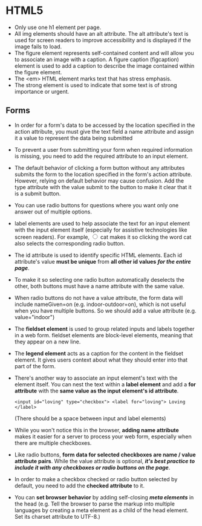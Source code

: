 # HTML5

* Only use one h1 element per page.
* All img elements should have an alt attribute. The alt attribute's text is used for screen readers to improve accessibility and is displayed if the image fails to load.
* The figure element represents self-contained content and will allow you to associate an image with a caption. A figure caption (figcaption) element is used to add a caption to describe the image contained within the figure element. 
* The \<em> HTML element marks text that has stress emphasis.
* The strong element is used to indicate that some text is of strong importance or urgent.

## Forms

* In order for a form's data to be accessed by the location specified in the action attribute, you must give the text field a name attribute and assign it a value to represent the data being submitted

* To prevent a user from submitting your form when required information is missing, you need to add the required attribute to an input element.

* The default behavior of clicking a form button without any attributes submits the form to the location specified in the form's action attribute. However, relying on default behavior may cause confusion. Add the type attribute with the value submit to the button to make it clear that it is a submit button.

* You can use radio buttons for questions where you want only one answer out of multiple options.

* label elements are used to help associate the text for an input element with the input element itself (especially for assistive technologies like screen readers). For example, <label><input type="radio"> cat</label> makes it so clicking the word cat also selects the corresponding radio button.

* The id attribute is used to identify specific HTML elements. Each id attribute's value **must be unique** from **all other id values** ***for the entire page***.

* To make it so selecting one radio button automatically deselects the other, both buttons must have a name attribute with the same value.

* When radio buttons do not have a value attribute, the form data will include nameGiven=on (e.g. indoor-outdoor=on), which is not useful when you have multiple buttons. So we should add a value attribute (e.g. value="indoor")

* The **fieldset element** is used to group related inputs and labels together in a web form. fieldset elements are block-level elements, meaning that they appear on a new line.

* The **legend element** acts as a caption for the content in the fieldset element. It gives users context about what they should enter into that part of the form.

* There's another way to associate an input element's text with the element itself. You can nest the text within a **label element** and add a **for attribute** with the **same value as the input element's id attribute**.    

  ~~~~
  <input id="loving" type="checkbox"> <label for="loving"> Loving </label>
  ~~~~

  (There should be a space between input and label elements)

* While you won't notice this in the browser, **adding name attribute** makes it easier for a server to process your web form, especially when there are multiple checkboxes.

* Like radio buttons, **form data for selected checkboxes are name / value attribute pairs**. While the value attribute is optional, ***it's best practice to include it with any checkboxes or radio buttons on the page***.

* In order to make a checkbox checked or radio button selected by default, you need to add the **checked attribute** to it.

* You can **set browser behavior** by adding self-closing ***meta elements*** in the head (e.g. Tell the browser to parse the markup into multiple languages by creating a meta element as a child of the head element. Set its charset attribute to UTF-8.)